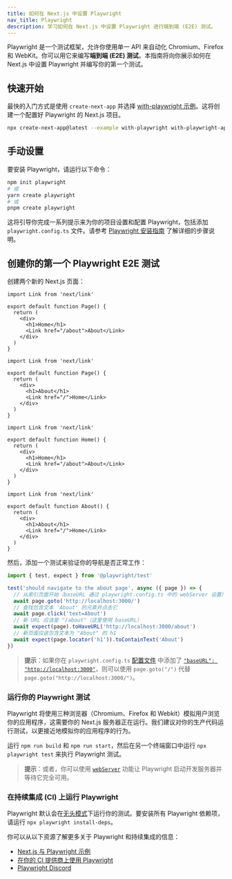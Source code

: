 ```yaml
---
title: 如何在 Next.js 中设置 Playwright
nav_title: Playwright
description: 学习如何在 Next.js 中设置 Playwright 进行端到端 (E2E) 测试。
---
```


Playwright 是一个测试框架，允许你使用单一 API 来自动化 Chromium、Firefox 和 WebKit。你可以用它来编写**端到端 (E2E) 测试**。本指南将向你展示如何在 Next.js 中设置 Playwright 并编写你的第一个测试。

## 快速开始

最快的入门方式是使用 `create-next-app` 并选择 [with-playwright 示例](https://github.com/vercel/next.js/tree/canary/examples/with-playwright)。这将创建一个配置好 Playwright 的 Next.js 项目。

```bash
npx create-next-app@latest --example with-playwright with-playwright-app
```

## 手动设置

要安装 Playwright，请运行以下命令：

```bash
npm init playwright
# 或
yarn create playwright
# 或
pnpm create playwright
```

这将引导你完成一系列提示来为你的项目设置和配置 Playwright，包括添加 `playwright.config.ts` 文件。请参考 [Playwright 安装指南](https://playwright.dev/docs/intro#installation) 了解详细的步骤说明。

## 创建你的第一个 Playwright E2E 测试

创建两个新的 Next.js 页面：

<AppOnly>

```tsx
import Link from 'next/link'

export default function Page() {
  return (
    <div>
      <h1>Home</h1>
      <Link href="/about">About</Link>
    </div>
  )
}
```

```tsx
import Link from 'next/link'

export default function Page() {
  return (
    <div>
      <h1>About</h1>
      <Link href="/">Home</Link>
    </div>
  )
}
```

</AppOnly>

<PagesOnly>

```tsx
import Link from 'next/link'

export default function Home() {
  return (
    <div>
      <h1>Home</h1>
      <Link href="/about">About</Link>
    </div>
  )
}
```

```tsx
import Link from 'next/link'

export default function About() {
  return (
    <div>
      <h1>About</h1>
      <Link href="/">Home</Link>
    </div>
  )
}
```

</PagesOnly>

然后，添加一个测试来验证你的导航是否正常工作：

```ts
import { test, expect } from '@playwright/test'

test('should navigate to the about page', async ({ page }) => {
  // 从索引页面开始（baseURL 通过 playwright.config.ts 中的 webServer 设置）
  await page.goto('http://localhost:3000/')
  // 查找包含文本 'About' 的元素并点击它
  await page.click('text=About')
  // 新 URL 应该是 "/about"（这里使用 baseURL）
  await expect(page).toHaveURL('http://localhost:3000/about')
  // 新页面应该包含文本为 "About" 的 h1
  await expect(page.locator('h1')).toContainText('About')
})
```

> **提示**：如果你在 `playwright.config.ts` [配置文件](https://playwright.dev/docs/test-configuration) 中添加了 [`"baseURL": "http://localhost:3000"`](https://playwright.dev/docs/api/class-testoptions#test-options-base-url)，则可以使用 `page.goto("/")` 代替 `page.goto("http://localhost:3000/")`。

### 运行你的 Playwright 测试

Playwright 将使用三种浏览器（Chromium、Firefox 和 Webkit）模拟用户浏览你的应用程序，这需要你的 Next.js 服务器正在运行。我们建议对你的生产代码运行测试，以更接近地模拟你的应用程序的行为。

运行 `npm run build` 和 `npm run start`，然后在另一个终端窗口中运行 `npx playwright test` 来执行 Playwright 测试。

> **提示**：或者，你可以使用 [`webServer`](https://playwright.dev/docs/test-webserver/) 功能让 Playwright 启动开发服务器并等待它完全可用。

### 在持续集成 (CI) 上运行 Playwright

Playwright 默认会在[无头模式](https://playwright.dev/docs/ci#running-headed)下运行你的测试。要安装所有 Playwright 依赖项，请运行 `npx playwright install-deps`。

你可以从以下资源了解更多关于 Playwright 和持续集成的信息：

- [Next.js 与 Playwright 示例](https://github.com/vercel/next.js/tree/canary/examples/with-playwright)
- [在你的 CI 提供商上使用 Playwright](https://playwright.dev/docs/ci)
- [Playwright Discord](https://discord.com/invite/playwright-807756831384403968)
